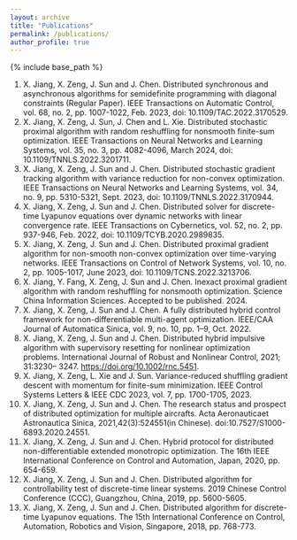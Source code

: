 ```yaml
---
layout: archive
title: "Publications"
permalink: /publications/
author_profile: true
---
```



{% include base_path %}

1. X. Jiang, X. Zeng, J. Sun and J. Chen. Distributed synchronous and asynchronous algorithms for semidefinite programming with diagonal constraints (Regular Paper). IEEE Transactions on Automatic Control, vol. 68, no. 2, pp. 1007-1022, Feb. 2023, doi: 10.1109/TAC.2022.3170529.
2. X. Jiang, X. Zeng, J. Sun, J. Chen and L. Xie. Distributed stochastic proximal algorithm with random reshuffling for nonsmooth finite-sum optimization. IEEE Transactions on Neural Networks and Learning Systems, vol. 35, no. 3, pp. 4082-4096, March 2024, doi: 10.1109/TNNLS.2022.3201711.
3. X. Jiang, X. Zeng, J. Sun and J. Chen. Distributed stochastic gradient tracking algorithm with variance reduction for non-convex optimization. IEEE Transactions on Neural Networks and Learning Systems, vol. 34, no. 9, pp. 5310-5321, Sept. 2023, doi: 10.1109/TNNLS.2022.3170944.
4. X. Jiang, X. Zeng, J. Sun and J. Chen. Distributed solver for discrete-time Lyapunov equations over dynamic networks with linear convergence rate. IEEE Transactions on Cybernetics, vol. 52, no. 2, pp. 937-946, Feb. 2022, doi: 10.1109/TCYB.2020.2989835.
5. X. Jiang, X. Zeng, J. Sun and J. Chen. Distributed proximal gradient algorithm for non-smooth non-convex optimization over time-varying networks. IEEE Transactions on Control of Network Systems, vol. 10, no. 2, pp. 1005-1017, June 2023, doi: 10.1109/TCNS.2022.3213706.
6. X. Jiang, Y. Fang, X. Zeng, J. Sun and J. Chen. Inexact proximal gradient algorithm with random reshuffling for nonsmooth optimization. Science China Information Sciences. Accepted to be published. 2024. 
7. X. Jiang, X. Zeng, J. Sun and J. Chen. A fully distributed hybrid control framework for non-differentiable multi-agent optimization. IEEE/CAA Journal of Automatica Sinica, vol. 9, no. 10, pp. 1–9, Oct. 2022.
8. X. Jiang, X. Zeng, J. Sun and J. Chen. Distributed hybrid impulsive algorithm with supervisory resetting for nonlinear optimization problems. International Journal of Robust and Nonlinear Control, 2021; 31:3230– 3247. https://doi.org/10.1002/rnc.5451.
9. X. Jiang, X. Zeng, L. Xie and J. Sun. Variance-reduced shuffling gradient descent with momentum for finite-sum minimization. IEEE Control Systems Letters & IEEE CDC 2023, vol. 7, pp. 1700-1705, 2023.
10. X. Jiang, X. Zeng, J. Sun and J. Chen. The research status and prospect of distributed optimization for multiple aircrafts. Acta Aeronauticaet Astronautica Sinica, 2021,42(3):524551(in Chinese). doi:10.7527/S1000-6893.2020.24551.
11. X. Jiang, X. Zeng, J. Sun and J. Chen. Hybrid protocol for distributed non-differentiable extended monotropic optimization. The 16th IEEE International Conference on Control and Automation, Japan, 2020, pp. 654-659.
12. X. Jiang, X. Zeng, J. Sun and J. Chen. Distributed algorithm for controllability test of discrete-time linear systems. 2019 Chinese Control Conference (CCC), Guangzhou, China, 2019, pp. 5600-5605.
13. X. Jiang, X. Zeng, J. Sun and J. Chen. Distributed algorithm for discrete-time Lyapunov equations. The 15th International Conference on Control, Automation, Robotics and Vision, Singapore, 2018, pp. 768-773.
